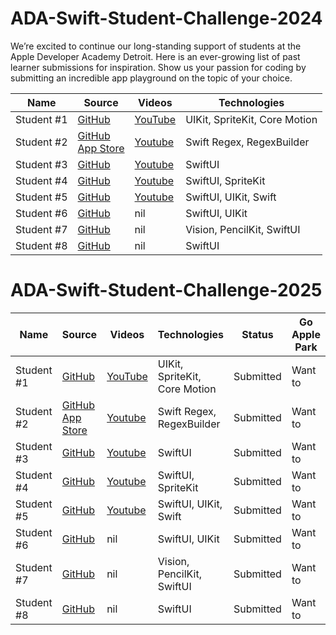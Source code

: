# ADA-Swift-Student-Challenge-2024


We’re excited to continue our long-standing support of students at the Apple Developer Academy Detroit. Here is an ever-growing list of past learner submissions for inspiration. Show us your passion for coding by submitting an incredible app playground on the topic of your choice.




| Name | Source |    Videos    | Technologies 
|------|--------|--------------|--------------|
| Student #1 | [GitHub](https://github.com/TheIntelCorei9/Swift-Student-Challenge-23) | [YouTube](https://www.youtube.com/watch?v=ViGDWfh0ViA) | UIKit, SpriteKit, Core Motion | Submitted | Want to |
| Student #2 | [GitHub](https://github.com/yongfrank/regexgo) <br> [App Store](https://apps.apple.com/app/regex-go/id6447801504) | [Youtube](https://www.youtube.com/watch?v=nNWsuZMPHtk) | Swift Regex, RegexBuilder | Submitted | Want to |
| Student #3 | [GitHub](https://github.com/henribredt/E-Piano-WWDC23) | [Youtube](https://www.youtube.com/watch?v=0ZGPRZ1uUi0) | SwiftUI | Submitted | Want to |
| Student #4 | [GitHub](https://github.com/omarabusharar/ssc-2023) | [Youtube](https://www.youtube.com/watch?v=aL7OD8BxTJ8) | SwiftUI, SpriteKit | Submitted | Want to |
| Student #5 | [GitHub](https://github.com/underthestars-zhy/DullApp) | [Youtube](https://youtu.be/znMqh_vipY0) | SwiftUI, UIKit, Swift | Submitted | Want to |
| Student #6 | [GitHub](https://github.com/xiaoyu2006/IFS) | nil | SwiftUI, UIKit | Submitted | Want to |
| Student #7 | [GitHub](https://github.com/wyy511511/ChineseCharacterLearning) | nil | Vision, PencilKit, SwiftUI | Submitted | Want to |
| Student #8 | [GitHub](https://github.com/tanmayg1502/Diffie-Hellman-Key-Swift-Playground) | nil | SwiftUI | Submitted | Want to |




# ADA-Swift-Student-Challenge-2025

| Name | Source |    Videos    | Technologies | Status |  Go Apple Park |
|------|--------|--------------|--------------|--------|----------------|
| Student #1 | [GitHub](https://github.com/TheIntelCorei9/Swift-Student-Challenge-23) | [YouTube](https://www.youtube.com/watch?v=ViGDWfh0ViA) | UIKit, SpriteKit, Core Motion | Submitted | Want to |
| Student #2 | [GitHub](https://github.com/yongfrank/regexgo) <br> [App Store](https://apps.apple.com/app/regex-go/id6447801504) | [Youtube](https://www.youtube.com/watch?v=nNWsuZMPHtk) | Swift Regex, RegexBuilder | Submitted | Want to |
| Student #3 | [GitHub](https://github.com/henribredt/E-Piano-WWDC23) | [Youtube](https://www.youtube.com/watch?v=0ZGPRZ1uUi0) | SwiftUI | Submitted | Want to |
| Student #4 | [GitHub](https://github.com/omarabusharar/ssc-2023) | [Youtube](https://www.youtube.com/watch?v=aL7OD8BxTJ8) | SwiftUI, SpriteKit | Submitted | Want to |
| Student #5 | [GitHub](https://github.com/underthestars-zhy/DullApp) | [Youtube](https://youtu.be/znMqh_vipY0) | SwiftUI, UIKit, Swift | Submitted | Want to |
| Student #6 | [GitHub](https://github.com/xiaoyu2006/IFS) | nil | SwiftUI, UIKit | Submitted | Want to |
| Student #7 | [GitHub](https://github.com/wyy511511/ChineseCharacterLearning) | nil | Vision, PencilKit, SwiftUI | Submitted | Want to |
| Student #8 | [GitHub](https://github.com/tanmayg1502/Diffie-Hellman-Key-Swift-Playground) | nil | SwiftUI | Submitted | Want to |

